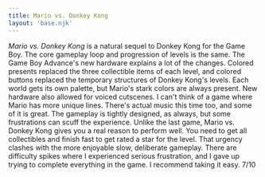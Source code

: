 ```yaml
---
title: Mario vs. Donkey Kong
layout: 'base.njk'
---
```


_Mario vs. Donkey Kong_ is a natural sequel to Donkey Kong for the
Game Boy. The core gameplay loop and progression of levels is the same.
The Game Boy Advance's new hardware explains a lot of the changes. Colored
presents replaced the three collectible items of each level, and colored
buttons replaced the temporary structures of Donkey Kong's levels. Each
world gets its own palette, but Mario's stark colors are always present.
New hardware also allowed for voiced cutscenes. I can't think of a game
where Mario has more unique lines. There's actual music this time too, and
some of it is great. The gameplay is tightly designed, as always, but some
frustrations can scuff the experience. Unlike the last game, Mario vs.
Donkey Kong gives you a real reason to perform well. You need to get all
collectibles and finish fast to get rated a star for the level. That
urgency clashes with the more enjoyable slow, deliberate gameplay. There
are difficulty spikes where I experienced serious frustration, and I gave
up trying to complete everything in the game. I recommend taking it easy.
7/10